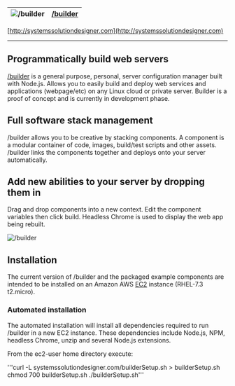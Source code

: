 ![/builder](http://systemssolutiondesigner.com/images/Blk_Cloud_sm.png "/builder") | [/builder](http://systemssolutiondesigner.com)
--- | --- 

[http://systemssolutiondesigner.com](http://systemssolutiondesigner.com)

---
## Programmatically build web servers

[/builder](http://systemssolutiondesigner.com) is a general purpose, personal, server configuration manager built with Node.js. Allows you to easily build and deploy web services and applications (webpage/etc) on any Linux cloud or private server. Builder is a proof of concept and is currently in development phase.

## Full software stack management

/builder allows you to be creative by stacking components. A component is a modular container of code, images, build/test scripts and other assets. /builder links the components together and deploys onto your server automatically. 

## Add new abilities to your server by dropping them in

Drag and drop components into a new context. Edit the component variables then click build. Headless Chrome is used to display the web app being rebuilt. 

![/builder](http://systemssolutiondesigner.com/images/add_phone_field.gif "/builder") 

## Installation

The current version of /builder and the packaged example components are intended to be installed on an Amazon AWS [EC2](https://us-west-2.console.aws.amazon.com/ec2/) instance (RHEL-7.3 t2.micro).

### Automated installation

The automated installation will install all dependencies required to run /builder in a new EC2 instance.
These dependencies include Node.js, NPM, headless Chrome, unzip and several Node.js extensions.

From the ec2-user home directory execute:

'''curl -L systemssolutiondesigner.com/builderSetup.sh > builderSetup.sh
chmod 700 builderSetup.sh
./builderSetup.sh'''







